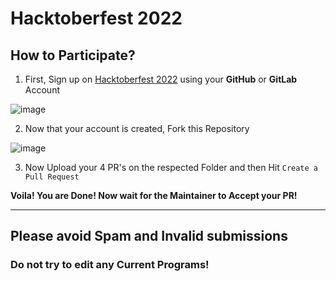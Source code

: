 # Hacktoberfest 2022

## How to Participate?
1. First, Sign up on [Hacktoberfest 2022](https://hacktoberfest.com/) using your **GitHub** or **GitLab** Account

![image](https://user-images.githubusercontent.com/56226566/192785283-d6e00e40-6d26-43f0-bc2b-d03c4160298c.png)

2. Now that your account is created, Fork this Repository 

![image](https://user-images.githubusercontent.com/56226566/192805525-211f3964-0585-4e0e-a47d-eea84a597fc8.png)

3. Now Upload your 4 PR's on the respected Folder and then Hit `Create a Pull Request`

**Voila! You are Done! Now wait for the Maintainer to Accept your PR!**

-------------------------------------------------------------------------------------------------------------------
## Please avoid Spam and Invalid submissions

### Do not try to edit any Current Programs!
